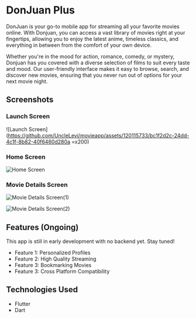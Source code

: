 # DonJuan Plus

DonJuan is your go-to mobile app for streaming all your favorite movies online. With Donjuan, you can access a vast library of movies right at your fingertips, allowing you to enjoy the latest anime, timeless classics, and everything in between from the comfort of your own device.

Whether you're in the mood for action, romance, comedy, or mystery, Donjuan has you covered with a diverse selection of films to suit every taste and mood. Our user-friendly interface makes it easy to browse, search, and discover new movies, ensuring that you never run out of options for your next movie night.

## Screenshots

### Launch Screen
![Launch Screen](https://github.com/UncleLevi/movieapp/assets/120115733/bc1f2d2c-24dd-4c1f-8b82-40f6460d280a =x200)

### Home Screen
![Home Screen](https://github.com/UncleLevi/movieapp/assets/120115733/6a15ca2c-a2f7-4bf7-8478-deb397452ed7)

### Movie Details Screen
![Movie Details Screen(1)](https://github.com/UncleLevi/movieapp/assets/120115733/d14df0f7-868d-4ed7-91a4-a33a61e17c92)

![Movie Details Screen(2)](https://github.com/UncleLevi/movieapp/assets/120115733/3030aebe-7aaf-4da1-8403-fc2dc6170c2f)

## Features (Ongoing)

This app is still in early development with no backend yet. Stay tuned!

- Feature 1: Personalized Profiles
- Feature 2: High Quality Streaming
- Feature 3: Bookmarking Movies
- Feature 3: Cross Platform Compatibility

## Technologies Used
- Flutter
- Dart
